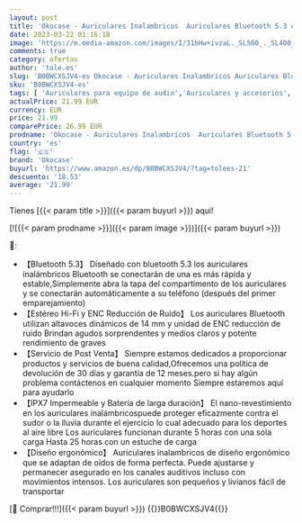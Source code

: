 ```yaml
---
layout: post
title: 'Okocase - Auriculares Inalambricos  Auriculares Bluetooth 5.3 con ENC Cancelacion de Ruido  Cascos Inalambricos con Microfono  IPX7 Impermeable  para iPhone Samsung'
date: 2023-03-22 01:16:18
image: 'https://m.media-amazon.com/images/I/31bHw+ivzaL._SL500_._SL400_.jpg'
comments: true
category: ofertas
author: 'tole.es'
slug: 'B0BWCXSJV4-es Okocase - Auriculares Inalambricos Auriculares Bluetooth...'
sku: 'B0BWCXSJV4-es'
tags: [ 'Auriculares para equipo de audio','Auriculares y accesorios','Electrónica','iphone','okocase','🇪🇸', ]
actualPrice: 21.99 EUR
currency: EUR
price: 21.99
comparePrice: 26.99 EUR
prodname: 'Okocase - Auriculares Inalambricos  Auriculares Bluetooth 5.3 con ENC Cancelacion de Ruido  Cascos Inalambricos con Microfono  IPX7 Impermeable  para iPhone Samsung'
country: 'es'
flag: '🇪🇸'
brand: 'Okocase'
buyurl: 'https://www.amazon.es/dp/B0BWCXSJV4/?tag=tolees-21'
descuento: '18.53'
average: '21.99'
---
```


Tienes [{{< param title >}}]({{< param buyurl >}}) aqui!

[![{{< param prodname >}}]({{< param image >}})]({{< param buyurl >}})

🔎:

- 【Bluetooth 5.3】 Diseñado con bluetooth 5.3 los auriculares inalámbricos Bluetooth se conectarán de una es más rápida y estable,Simplemente abra la tapa del compartimento de los auriculares y se conectarán automáticamente a su teléfono (después del primer emparejamiento)
- 【Estéreo Hi-Fi y ENC Reducción de Ruido】 Los auriculares Bluetooth utilizan altavoces dinámicos de 14 mm y unidad de ENC reducción de ruido Brindan agudos sorprendentes y medios claros y potente rendimiento de graves
- 【Servicio de Post Venta】 Siempre estamos dedicados a proporcionar productos y servicios de buena calidad,Ofrecemos una política de devolución de 30 días y garantía de 12 meses.pero si hay algún problema contáctenos en cualquier momento Siempre estaremos aquí para ayudarlo
- 【IPX7 Impermeable y Batería de larga duración】 El nano-revestimiento en los auriculares inalámbricospuede proteger eficazmente contra el sudor o la lluvia durante el ejercicio lo cual adecuado para los deportes al aire libre Los auriculares funcionan durante 5 horas con una sola carga Hasta 25 horas con un estuche de carga
- 【Diseño ergonómico】 Auriculares inalambricos de diseño ergonómico que se adaptan de oídos de forma perfecta. Puede ajustarse y permanecer asegurado en los canales auditivos incluso con movimientos intensos. Los auriculares son pequeños y livianos fácil de transportar

[🛒 Comprar!!!]({{< param buyurl >}})
{{<world>}}B0BWCXSJV4{{</world>}}
